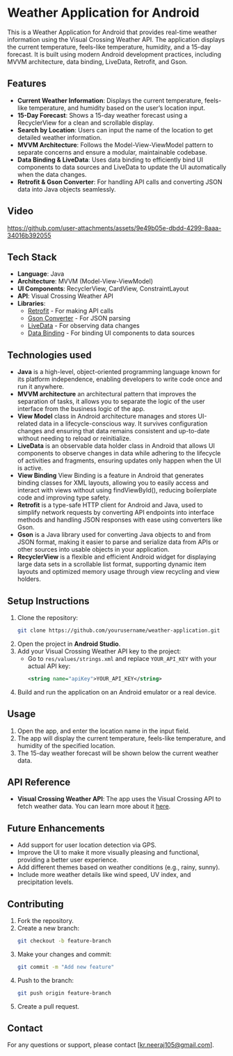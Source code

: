 
# Weather Application for Android

This is a Weather Application for Android that provides real-time weather information using the Visual Crossing Weather API. The application displays the current temperature, feels-like temperature, humidity, and a 15-day forecast. It is built using modern Android development practices, including MVVM architecture, data binding, LiveData, Retrofit, and Gson.

## Features
- **Current Weather Information**: Displays the current temperature, feels-like temperature, and humidity based on the user’s location input.
- **15-Day Forecast**: Shows a 15-day weather forecast using a RecyclerView for a clean and scrollable display.
- **Search by Location**: Users can input the name of the location to get detailed weather information.
- **MVVM Architecture**: Follows the Model-View-ViewModel pattern to separate concerns and ensure a modular, maintainable codebase.
- **Data Binding & LiveData**: Uses data binding to efficiently bind UI components to data sources and LiveData to update the UI automatically when the data changes.
- **Retrofit & Gson Converter**: For handling API calls and converting JSON data into Java objects seamlessly.

## Video
https://github.com/user-attachments/assets/9e49b05e-dbdd-4299-8aaa-34016b392055

## Tech Stack
- **Language**: Java
- **Architecture**: MVVM (Model-View-ViewModel)
- **UI Components**: RecyclerView, CardView, ConstraintLayout
- **API**: Visual Crossing Weather API
- **Libraries**: 
  - [Retrofit](https://square.github.io/retrofit/) - For making API calls
  - [Gson Converter](https://github.com/square/retrofit/tree/master/retrofit-converters/gson) - For JSON parsing
  - [LiveData](https://developer.android.com/topic/libraries/architecture/livedata) - For observing data changes
  - [Data Binding](https://developer.android.com/topic/libraries/data-binding) - For binding UI components to data sources

## Technologies used
- **Java** is a high-level, object-oriented programming language known for its platform independence, enabling developers to write code once and run it anywhere. 
- **MVVM architecture** an architectural pattern that improves the separation of tasks, it allows you to separate the logic of the user interface from the business logic of the app.
- **View Model** class in Android architecture manages and stores UI-related data in a lifecycle-conscious way. It survives configuration changes and ensuring that data remains consistent and up-to-date without needing to reload or reinitialize.
- **LiveData** is an observable data holder class in Android that allows UI components to observe changes in data while adhering to the lifecycle of activities and fragments, ensuring updates only happen when the UI is active.
- **View Binding** View Binding is a feature in Android that generates binding classes for XML layouts, allowing you to easily access and interact with views without using findViewById(), reducing boilerplate code and improving type safety.
- **Retrofit** is a type-safe HTTP client for Android and Java, used to simplify network requests by converting API endpoints into interface methods and handling JSON responses with ease using converters like Gson.
- **Gson**  is a Java library used for converting Java objects to and from JSON format, making it easier to parse and serialize data from APIs or other sources into usable objects in your application.
- **RecyclerView** is a flexible and efficient Android widget for displaying large data sets in a scrollable list format, supporting dynamic item layouts and optimized memory usage through view recycling and view holders.

## Setup Instructions
1. Clone the repository:
   ```bash
   git clone https://github.com/yourusername/weather-application.git
   ```
2. Open the project in **Android Studio**.
3. Add your Visual Crossing Weather API key to the project:
   - Go to `res/values/strings.xml` and replace `YOUR_API_KEY` with your actual API key:
     ```xml
     <string name="apiKey">YOUR_API_KEY</string>
     ```
4. Build and run the application on an Android emulator or a real device.

## Usage
1. Open the app, and enter the location name in the input field.
2. The app will display the current temperature, feels-like temperature, and humidity of the specified location.
3. The 15-day weather forecast will be shown below the current weather data.

## API Reference
- **Visual Crossing Weather API**: The app uses the Visual Crossing API to fetch weather data. You can learn more about it [here](https://www.visualcrossing.com/).

## Future Enhancements
- Add support for user location detection via GPS.
- Improve the UI to make it more visually pleasing and functional, providing a better user experience.
- Add different themes based on weather conditions (e.g., rainy, sunny).
- Include more weather details like wind speed, UV index, and precipitation levels.

## Contributing
1. Fork the repository.
2. Create a new branch:
   ```bash
   git checkout -b feature-branch
   ```
3. Make your changes and commit:
   ```bash
   git commit -m "Add new feature"
   ```
4. Push to the branch:
   ```bash
   git push origin feature-branch
   ```
5. Create a pull request.

## Contact
For any questions or support, please contact [kr.neeraj105@gmail.com].
